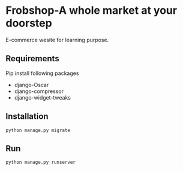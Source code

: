 # Frobshop-A whole market at your doorstep
E-commerce wesite for learning purpose.

## Requirements
Pip install following packages
- django-Oscar
- django-compressor
- django-widget-tweaks 

## Installation
```
python manage.py migrate
```
## Run
`python manage.py runserver`
